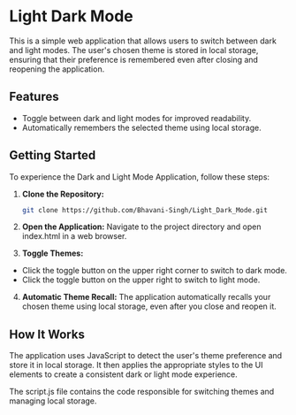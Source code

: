 # Light Dark Mode

This is a simple web application that allows users to switch between dark and light modes. The user's chosen theme is stored in local storage, ensuring that their preference is remembered even after closing and reopening the application.

## Features

- Toggle between dark and light modes for improved readability.
- Automatically remembers the selected theme using local storage.

## Getting Started

To experience the Dark and Light Mode Application, follow these steps:

1. **Clone the Repository:**
   ```bash
   git clone https://github.com/Bhavani-Singh/Light_Dark_Mode.git

2. **Open the Application:**
Navigate to the project directory and open index.html in a web browser.

3. **Toggle Themes:**
- Click the toggle button on the upper right corner to switch to dark mode.
- Click the toggle button on the upper right to switch to light mode.

4. **Automatic Theme Recall:**
The application automatically recalls your chosen theme using local storage, even after you close and reopen it.

## How It Works

The application uses JavaScript to detect the user's theme preference and store it in local storage. It then applies the appropriate styles to the UI elements to create a consistent dark or light mode experience.

The script.js file contains the code responsible for switching themes and managing local storage.
